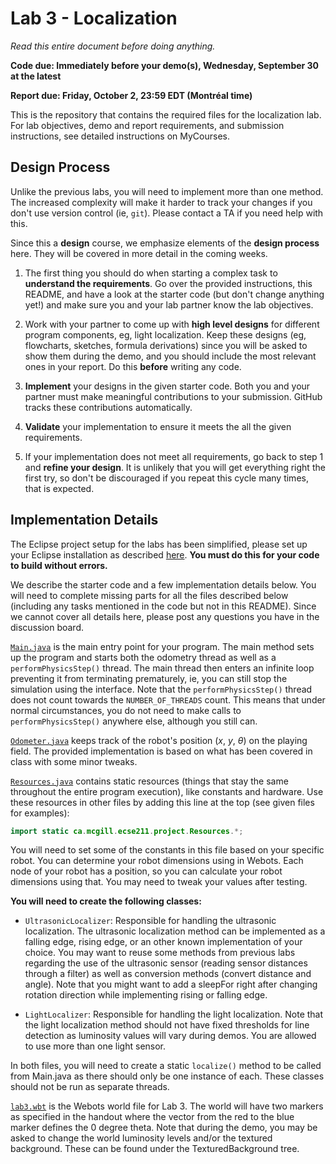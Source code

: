 # Lab 3 - Localization

_Read this entire document before doing anything._

**Code due: Immediately before your demo(s), Wednesday, September 30 at the latest**

**Report due: Friday, October 2, 23:59 EDT (Montréal time)**

This is the repository that contains the required files for the localization lab.
For lab objectives, demo and report requirements, and submission instructions, see
detailed instructions on MyCourses.

## Design Process

Unlike the previous labs, you will need to implement more than one method. The increased
complexity will make it harder to track your changes if you don't use version control (ie, `git`).
Please contact a TA if you need help with this.

Since this a **design** course, we emphasize elements of the **design process** here. They will be
covered in more detail in the coming weeks.

1. The first thing you should do when starting a complex task to **understand the requirements**.
Go over the provided instructions, this README, and have a look at the starter code (but don't
change anything yet!) and make sure you and your lab partner know the lab objectives.

1. Work with your partner to come up with **high level designs** for different program components,
eg, light localization. Keep these designs (eg, flowcharts, sketches, formula
derivations) since you will be asked to show them during the demo, and you should include the most
relevant ones in your report. Do this **before** writing any code.

1. **Implement** your designs in the given starter code. Both you and your partner must make meaningful
contributions to your submission. GitHub tracks these contributions automatically.

1. **Validate** your implementation to ensure it meets the all the given requirements.

1. If your implementation does not meet all requirements, go back to step 1 and **refine your design**.
It is unlikely that you will get everything right the first try, so don't be discouraged if you
repeat this cycle many times, that is expected.


## Implementation Details

The Eclipse project setup for the labs has been simplified, please
set up your Eclipse installation as described [here](https://mcgill-dpm.github.io/website/EclipseClasspathVariables).
**You must do this for your code to build without errors.**

We describe the starter code and a few implementation details below. You will need to complete
missing parts for all the files described below (including any tasks mentioned in the code but not
in this README). Since we cannot cover all details here, please post any questions you have in the discussion board.

[`Main.java`](controllers/Lab3/ca/mcgill/ecse211/project/Main.java) is the main entry point for
your program. The main method sets up the program and starts both the odometry thread as well as a `performPhysicsStep()` thread. The main thread then enters an infinite loop preventing it from terminating prematurely, ie, you can still stop the simulation using the interface. Note that the `performPhysicsStep()` thread does not count towards the `NUMBER_OF_THREADS` count. This means that under normal circumstances, you do not need to make calls to `performPhysicsStep()` anywhere else, although you still can.

[`Odometer.java`](controllers/Lab3/ca/mcgill/ecse211/project/Odometer.java) keeps track of the
robot's position (_x_, _y_, _θ_) on the playing field. The provided implementation is based on what has been covered in class with some minor tweaks. 

[`Resources.java`](controllers/Lab3/ca/mcgill/ecse211/project/Resources.java) contains static 
resources (things that stay the same throughout the entire program execution), like constants and
hardware. Use these resources in other files by adding this line at the top (see given files for
examples):

```java
import static ca.mcgill.ecse211.project.Resources.*;
```
You will need to set some of the constants in this file based on your specific robot. You can
determine your robot dimensions using in Webots. Each node of your robot has a position, so you
can calculate your robot dimensions using that. You may need to tweak your values after testing.

**You will need to create the following classes:**

- `UltrasonicLocalizer`: Responsible for handling the ultrasonic localization. The ultrasonic localization method can be implemented as a falling edge, rising edge, or an other known implementation of your choice. You may want to reuse some methods from previous labs regarding the use of the ultrasonic sensor (reading sensor distances through a filter)  as well as conversion methods (convert distance and angle). Note that you might want to add a sleepFor right after changing rotation direction while implementing rising or falling edge.

- `LightLocalizer`: Responsible for handling the light localization. Note that the light localization method should not have fixed thresholds for line detection as luminosity values will vary during demos. You are allowed to use more than one light sensor.

In both files, you will need to create a static `localize()` method to be called from Main.java as there should only be one instance of each. These classes should not be run as separate threads.

[`lab3.wbt`](worlds/lab3.wbt) is the Webots world file for Lab 3. 
The world will have two markers as specified in the handout where the vector from the red to the blue marker defines the 0 degree theta.
Note that during the demo, you may be asked to change the world luminosity levels and/or the textured background. These can be found under the TexturedBackground tree.

